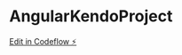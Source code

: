 # AngularKendoProject

[Edit in Codeflow ⚡️](https://stackblitz.com/~/github.com/KiranSwami/AngularKendoProject)